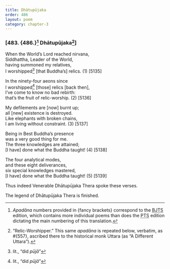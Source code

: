 ```yaml
---
title: Dhātupūjaka
order: 486
layout: poem
category: chapter-3
---
```


### \[483. {486.}[^1] Dhātupūjaka[^2]\]

When the World’s Lord reached nirvana,  
Siddhattha, Leader of the World,  
having summoned my relatives,  
I worshipped[^3] \[that Buddha’s\] relics. (1) \[5135\]

In the ninety-four aeons since  
I worshipped[^4] \[those\] relics \[back then\],  
I’ve come to know no bad rebirth:  
that’s the fruit of relic-worship. (2) \[5136\]

My defilements are \[now\] burnt up;  
all \[new\] existence is destroyed.  
Like elephants with broken chains,  
I am living without constraint. (3) \[5137\]

Being in Best Buddha’s presence  
was a very good thing for me.  
The three knowledges are attained;  
\[I have\] done what the Buddha taught! (4) \[5138\]

The four analytical modes,  
and these eight deliverances,  
six special knowledges mastered,  
\[I have\] done what the Buddha taught! (5) \[5139\]

Thus indeed Venerable Dhātupūjaka Thera spoke these verses.

The legend of Dhātupūjaka Thera is finished.

[^1]: *Apadāna* numbers provided in {fancy brackets} correspond to the <abbr title="Buddha Jayanthi Tripitaka Series">BJTS</abbr> edition, which contains more individual poems than does the <abbr title="Pali Text Society">PTS</abbr> edition dictating the main numbering of this translation.

[^2]: “Relic-Worshipper.” This same *apadāna* is repeated below, verbatim, as \#{557}, ascribed there to the historical monk Uttara (as “A Different Uttara”).

[^3]: lit., “did *pūjā*”

[^4]: lit., “did *pūjā*”
